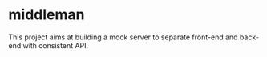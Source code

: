 # middleman
This project aims at building a mock server to separate front-end and back-end with consistent API.
